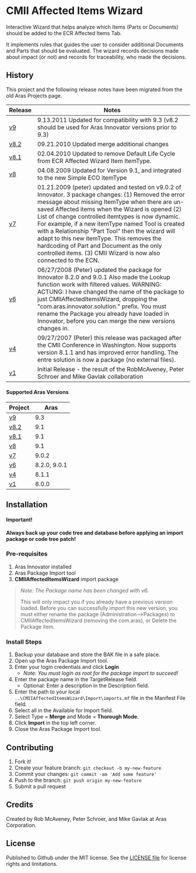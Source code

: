 # CMII Affected Items Wizard

Interactive Wizard that helps analyze which Items (Parts or Documents) should be added to the ECR Affected Items Tab.

It implements rules that guides the user to consider additional Documents and Parts that should be evaluated. The wizard records decisions made about impact (or not) and records for traceability, who made the decisions.

## History

This project and the following release notes have been migrated from the old Aras Projects page.

Release | Notes
--------|--------
[v9](https://github.com/ArasLabs/cmii-affected-items-wizard/releases/tag/v9) | 9.13.2011 Updated for compatibility with 9.3 (v8.2 should be used for Aras Innovator versions prior to 9.3)
[v8.2](https://github.com/ArasLabs/cmii-affected-items-wizard/releases/tag/v8.2) | 09.21.2010 Updated merge additional changes
[v8.1](https://github.com/ArasLabs/cmii-affected-items-wizard/releases/tag/v8.1) | 02.04.2010 Updated to remove Default Life Cycle from ECR Affected Wizard Item ItemType.
[v8](https://github.com/ArasLabs/cmii-affected-items-wizard/releases/tag/v8) | 04.08.2009 Updated for Version 9.1, and integrated to the new Simple ECO itemType
[v7](https://github.com/ArasLabs/cmii-affected-items-wizard/releases/tag/v7) | 01.21.2009 (peter) updated and tested on v9.0.2 of Innovator. 3 package changes: (1) Removed the error message about missing ItemType when there are un-saved Affected items when the Wizard is opened (2) List of change controlled itemtypes is now dynamic. For example, if a new itemType named Tool is created with a Relationship "Part Tool" then the wizard will adapt to this new itemType. This removes the hardcoding of Part and Document as the only controlled items. (3) CMII Wizard is now also connected to the ECN.
[v6](https://github.com/ArasLabs/cmii-affected-items-wizard/releases/tag/v6) | 06/27/2008 (Peter) updated the package for Innovator 8.2.0 and 9.0.1 Also made the Lookup function work with filtered values. WARNING: ACTUNG: I have changed the name of the package to just CMIIAffectedItemsWizard, dropping the "com.aras.innovator.solution." prefix. You must rename the Package you already have loaded in Innovator, before you can merge the new versions changes in.
[v4](https://github.com/ArasLabs/cmii-affected-items-wizard/releases/tag/v4) | 09/27/2007 (Peter) this release was packaged after the CMII Conference in Washington. Now supports version 8.1.1 and has improved error handling. The entre solution is now a package (no external files).
[v1](https://github.com/ArasLabs/cmii-affected-items-wizard/releases/tag/v1) | Initial Release - the result of the RobMcAveney, Peter Schroer and Mike Gavlak collaboration

#### Supported Aras Versions

Project | Aras
--------|------
[v9](https://github.com/ArasLabs/cmii-affected-items-wizard/releases/tag/v9) | 9.3
[v8.2](https://github.com/ArasLabs/cmii-affected-items-wizard/releases/tag/v8.2) | 9.1
[v8.1](https://github.com/ArasLabs/cmii-affected-items-wizard/releases/tag/v8.1) | 9.1
[v8](https://github.com/ArasLabs/cmii-affected-items-wizard/releases/tag/v8) | 9.1
[v7](https://github.com/ArasLabs/cmii-affected-items-wizard/releases/tag/v7) | 9.0.2
[v6](https://github.com/ArasLabs/cmii-affected-items-wizard/releases/tag/v6) | 8.2.0, 9.0.1
[v4](https://github.com/ArasLabs/cmii-affected-items-wizard/releases/tag/v4) | 8.1.1
[v1](https://github.com/ArasLabs/cmii-affected-items-wizard/releases/tag/v1) | 8.0.0

## Installation

#### Important!
**Always back up your code tree and database before applying an import package or code tree patch!**

### Pre-requisites

1. Aras Innovator installed
2. Aras Package Import tool
3. **CMIIAffectedItemsWizard** import package

> *Note: The Package name has been changed with v6.*
> 
> This will only impact you if you already have a previous version loaded. Before you can successfully import this new version, you must either rename the package (Administration-->Packages) to CMIIAffectedItemsWizard (removing the com.aras),  or Delete the Package item.

### Install Steps

1. Backup your database and store the BAK file in a safe place.
2. Open up the Aras Package Import tool.
3. Enter your login credentials and click **Login**
    * _Note: You must login as root for the package import to succeed!_
4. Enter the package name in the TargetRelease field.
    * Optional: Enter a description in the Description field.
5. Enter the path to your local `..\CMIIAffectedItemsWizard\Import\imports.mf` file in the Manifest File field.
6. Select all in the Available for Import field.
7. Select Type = **Merge** and Mode = **Thorough Mode**.
8. Click **Import** in the top left corner.
9. Close the Aras Package Import tool.

## Contributing

1. Fork it!
2. Create your feature branch: `git checkout -b my-new-feature`
3. Commit your changes: `git commit -am 'Add some feature'`
4. Push to the branch: `git push origin my-new-feature`
5. Submit a pull request

## Credits

Created by Rob McAveney, Peter Schroer, and Mike Gavlak at Aras Corporation.

## License

Published to Github under the MIT license. See the [LICENSE file](./LICENSE.md) for license rights and limitations.
